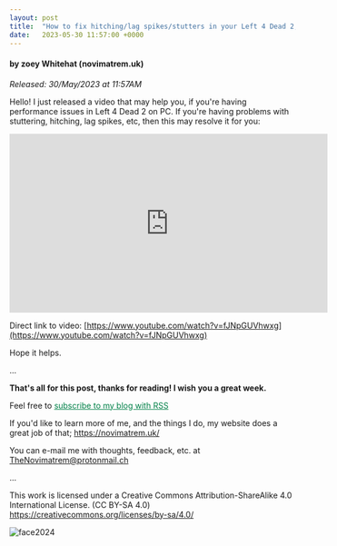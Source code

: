 ```yaml
---
layout: post
title:  "How to fix hitching/lag spikes/stutters in your Left 4 Dead 2, probably"
date:   2023-05-30 11:57:00 +0000
---
```

#### by zoey Whitehat (novimatrem.uk)
*Released: 30/May/2023 at 11:57AM*

Hello!
I just released a video that may help you, if you're having performance issues in Left 4 Dead 2 on PC.
If you're having problems with stuttering, hitching, lag spikes, etc, then this may resolve it for you:

<iframe allowfullscreen="0" width="560" height="315" src="https://www.youtube.com/embed/fJNpGUVhwxg?fs=0" title="YouTube video player" frameborder="0" allow="accelerometer; autoplay; clipboard-write; encrypted-media; gyroscope; picture-in-picture" donotallowfullscreen></iframe>

Direct link to video: [https://www.youtube.com/watch?v=fJNpGUVhwxg](https://www.youtube.com/watch?v=fJNpGUVhwxg)

Hope it helps.

...

**That's all for this post, thanks for reading! I wish you a great week.**

Feel free to <a href="https://novimatrem.gitlab.io/blog/feed.xml" style="color: #008148" target="_blank">subscribe to my blog with RSS</a>

If you'd like to learn more of me, and the things I do, my website does a great job of that; <a href="https://novimatrem.uk/" style="color: #008148" target="_blank">https://novimatrem.uk/</a>

You can e-mail me with thoughts, feedback, etc. at [TheNovimatrem@protonmail.ch](mailto:TheNovimatrem@protonmail.ch)

...

This work is licensed under a Creative Commons Attribution-ShareAlike 4.0 International License. (CC BY-SA 4.0)
<a href="https://creativecommons.org/licenses/by-sa/4.0/" style="color: #008148" target="_blank">https://creativecommons.org/licenses/by-sa/4.0/</a>

![face2024](https://gitlab.com/Novimatrem/blog/-/raw/master/face2024.png)
